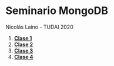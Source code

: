 # Seminario MongoDB

Nicolás Laino - TUDAI 2020

1. **[Clase 1](https://github.com/NicoLaino/MongoDBSeminario/blob/main/clase1.md)**
2. **[Clase 2](https://github.com/NicoLaino/MongoDBSeminario/blob/main/clase2.md)**
3. **[Clase 3](https://github.com/NicoLaino/MongoDBSeminario/blob/main/clase3.md)**
4. **[Clase 4](https://github.com/NicoLaino/MongoDBSeminario/blob/main/clase4.md)**
